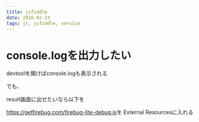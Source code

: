 ```yaml
---
title: jsfiddle
date: 2016-02-23
tags: js, jsfiddle, service
---
```


# console.logを出力したい

devtoolを開けばconsole.logも表示される

でも、

result画面に出せたいなら以下を

<https://getfirebug.com/firebug-lite-debug.js>を External Resourcesに入れる

